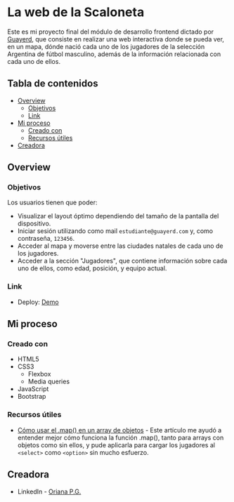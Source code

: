 # La web de la Scaloneta

Este es mi proyecto final del módulo de desarrollo frontend dictado por [Guayerd](https://www.guayerd.com/es/inicio/), que consiste en realizar una web interactiva donde se pueda ver, en un mapa, dónde nació cada uno de los jugadores de la selección Argentina de fútbol masculino, además de la información relacionada con cada uno de ellos.

## Tabla de contenidos

<!-- no toc -->
- [Overview](#overview)
  - [Objetivos](#objetivos)
  - [Link](#link)
- [Mi proceso](#mi-proceso)
  - [Creado con](#creado-con)
  - [Recursos útiles](#recursos-útiles)
- [Creadora](#creadora)

## Overview

### Objetivos

Los usuarios tienen que poder:

- Visualizar el layout óptimo dependiendo del tamaño de la pantalla del dispositivo.
- Iniciar sesión utilizando como mail ```estudiante@guayerd.com``` y, como contraseña, ```123456```.
- Acceder al mapa y moverse entre las ciudades natales de cada uno de los jugadores.
- Acceder a la sección "Jugadores", que contiene información sobre cada uno de ellos, como edad, posición, y equipo actual.

### Link

- Deploy: [Demo](http://proyecto-final-guayerd.vercel.app/)

## Mi proceso

### Creado con

- HTML5
- CSS3
  - Flexbox
  - Media queries
- JavaScript
- Bootstrap

### Recursos útiles

- [Cómo usar el .map() en un array de objetos](https://contactmentor.com/javascript-map-array-of-objects/) - Este artículo me ayudó a entender mejor cómo funciona la función .map(), tanto para arrays con objetos como sin ellos, y pude aplicarla para cargar los jugadores al ```<select>``` como ```<option>``` sin mucho esfuerzo.

## Creadora

- LinkedIn - [Oriana P.G.](https://www.linkedin.com/in/orianapg/)
